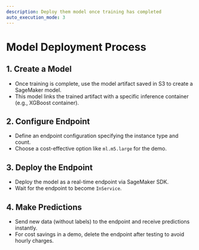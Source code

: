 ```yaml
---
description: Deploy them model once training has completed
auto_execution_mode: 3
---
```


# Model Deployment Process

## 1. Create a Model
- Once training is complete, use the model artifact saved in S3 to create a SageMaker model.
- This model links the trained artifact with a specific inference container (e.g., XGBoost container).

## 2. Configure Endpoint
- Define an endpoint configuration specifying the instance type and count.
- Choose a cost-effective option like `ml.m5.large` for the demo.

## 3. Deploy the Endpoint
- Deploy the model as a real-time endpoint via SageMaker SDK.
- Wait for the endpoint to become `InService`.

## 4. Make Predictions
- Send new data (without labels) to the endpoint and receive predictions instantly.
- For cost savings in a demo, delete the endpoint after testing to avoid hourly charges.
